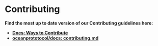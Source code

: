 # Contributing

**Find the most up to date version of our Contributing guidelines here:**

- **[Docs: Ways to Contribute](https://docs.oceanprotocol.com/concepts/contributing/)**
- **[oceanprototocol/docs: contributing.md](https://github.com/oceanprotocol/docs/blob/master/content/concepts/contributing.md)**
